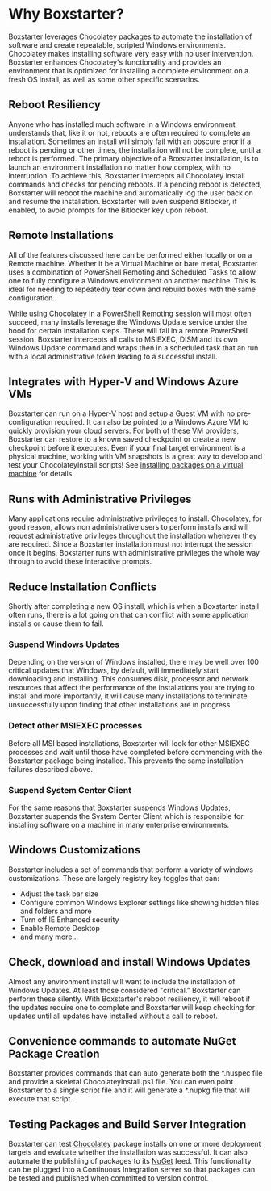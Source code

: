 ﻿---
Order: 10
Title: Why Boxstarter?
---

# Why Boxstarter?

Boxstarter leverages [Chocolatey](https://chocolatey.org) packages to automate the installation of software and create repeatable, scripted Windows environments. Chocolatey makes installing software very easy with no user intervention. Boxstarter enhances Chocolatey's functionality and provides an environment that is optimized for installing a complete environment on a fresh OS install, as well as some other specific scenarios.

## Reboot Resiliency

Anyone who has installed much software in a Windows environment understands that, like it or not, reboots are often required to complete an installation. Sometimes an install will simply fail with an obscure error if a reboot is pending or other times, the installation will not be complete, until a reboot is performed. The primary objective of a Boxstarter installation, is to launch an environment installation no matter how complex, with no interruption. To achieve this, Boxstarter intercepts all Chocolatey install commands and checks for pending reboots. If a pending reboot is detected, Boxstarter will reboot the machine and automatically log the user back on and resume the installation. Boxstarter will even suspend Bitlocker, if enabled, to avoid prompts for the Bitlocker key upon reboot.

## Remote Installations

All of the features discussed here can be performed either locally or on a Remote machine. Whether it be a Virtual Machine or bare metal, Boxstarter uses a combination of PowerShell Remoting and Scheduled Tasks to allow one to fully configure a Windows environment on another machine. This is ideal for needing to repeatedly tear down and rebuild boxes with the same configuration.

While using Chocolatey in a PowerShell Remoting session will most often succeed, many installs leverage the Windows Update service under the hood for certain installation steps. These will fail in a remote PowerShell session. Boxstarter intercepts all calls to MSIEXEC, DISM and its own Windows Update command and wraps then in a scheduled task that an run with a local administrative token leading to a successful install.

## Integrates with Hyper-V and Windows Azure VMs

Boxstarter can run on a Hyper-V host and setup a Guest VM with no pre-configuration required. It can also be pointed to a Windows Azure VM to quickly provision your cloud servers. For both of these VM providers, Boxstarter can restore to a known saved checkpoint or create a new checkpoint before it executes. Even if your final target environment is a physical machine, working with VM snapshots is a great way to develop and test your ChocolateyInstall scripts! See [installing packages on a virtual machine](vmintegration) for details.

## Runs with Administrative Privileges

Many applications require administrative privileges to install. Chocolatey, for good reason, allows non administrative users to perform installs and will request administrative privileges throughout the installation whenever they are required. Since a Boxstarter installation must not interrupt the session once it begins, Boxstarter runs with administrative privileges the whole way through to avoid these interactive prompts.

## Reduce Installation Conflicts

Shortly after completing a new OS install, which is when a Boxstarter install often runs, there is a lot going on that can conflict with some application installs or cause them to fail.

### Suspend Windows Updates

Depending on the version of Windows installed, there may be well over 100 critical updates that Windows, by default, will immediately start downloading and installing. This consumes disk, processor and network resources that affect the performance of the installations you are trying to install and more importantly, it will cause many installations to terminate unsuccessfully upon finding that other installations are in progress.

### Detect other MSIEXEC processes

Before all MSI based installations, Boxstarter will look for other MSIEXEC processes and wait until those have completed before commencing with the Boxstarter package being installed. This prevents the same installation failures described above.

### Suspend System Center Client

For the same reasons that Boxstarter suspends Windows Updates, Boxstarter suspends the System Center Client which is responsible for installing software on a machine in many enterprise environments.

## Windows Customizations

Boxstarter includes a set of commands that perform a variety of windows customizations. These are largely registry key toggles that can:

- Adjust the task bar size
- Configure common Windows Explorer settings like showing hidden files and folders and more
- Turn off IE Enhanced security
- Enable Remote Desktop
- and many more...

## Check, download and install Windows Updates

Almost any environment install will want to include the installation of Windows Updates. At least those considered "critical." Boxstarter can perform these silently. With Boxstarter's reboot resiliency, it will reboot if the updates require one to complete and Boxstarter will keep checking for updates until all updates have installed without a call to reboot.

## Convenience commands to automate NuGet Package Creation

Boxstarter provides commands that can auto generate both the \*.nuspec file and provide a skeletal ChocolateyInstall.ps1 file. You can even point Boxstarter to a single script file and it will generate a \*.nupkg file that will execute that script.

## Testing Packages and Build Server Integration

Boxstarter can test [Chocolatey](https://chocolatey.org) package installs on one or more deployment targets and evaluate whether the installation was successful. It can also automate the publishing of packages to its [NuGet](https://nuget.org) feed. This functionality can be plugged into a Continuous Integration server so that packages can be tested and published when committed to version control.